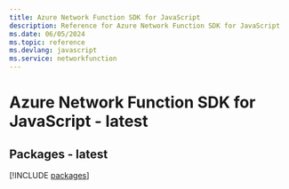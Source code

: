 ```yaml
---
title: Azure Network Function SDK for JavaScript
description: Reference for Azure Network Function SDK for JavaScript
ms.date: 06/05/2024
ms.topic: reference
ms.devlang: javascript
ms.service: networkfunction
---
```

# Azure Network Function SDK for JavaScript - latest
## Packages - latest
[!INCLUDE [packages](network-function-index.md)]